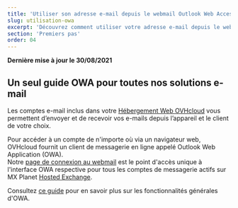 ```yaml
---
title: 'Utiliser son adresse e-mail depuis le webmail Outlook Web Access (OWA)'
slug: utilisation-owa
excerpt: 'Découvrez comment utiliser votre adresse e-mail depuis le webmail OWA'
section: 'Premiers pas'
order: 04
---
```


**Dernière mise à jour le 30/08/2021**

## Un seul guide OWA pour toutes nos solutions e-mail

Les comptes e-mail inclus dans votre [Hébergement Web OVHcloud](https://www.ovhcloud.com/fr-ca/web-hosting/) vous permettent d’envoyer et de recevoir vos e-mails depuis l’appareil et le client de votre choix.

Pour accéder à un compte de n'importe où via un navigateur web, OVHcloud fournit un client de messagerie en ligne appelé Outlook Web Application (OWA).
<br>Notre [page de connexion au webmail](https://www.ovh.com/ca/fr/mail/) est le point d'accès unique à l'interface OWA respective pour tous les comptes de messagerie actifs sur MX Planet [Hosted Exchange](https://www.ovhcloud.com/fr-ca/emails/hosted-exchange/).

Consultez [ce guide](https://docs.ovh.com/ca/fr/microsoft-collaborative-solutions/exchange-2016-guide-utilisation-outlook-web-app/) pour en savoir plus sur les fonctionnalités générales d'OWA.
